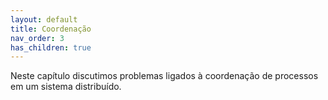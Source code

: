 ```yaml
---
layout: default
title: Coordenação
nav_order: 3
has_children: true
---
```


Neste capítulo discutimos problemas ligados à coordenação de processos em um sistema distribuído.
